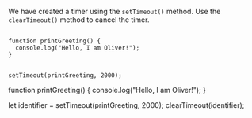 We have created a timer using the
`setTimeout()` method. Use the `clearTimeout()`
method to cancel the timer.

<Editor type="exercise" lang="javascript" evaluateAsync="true">
<code>
function printGreeting() {
  console.log("Hello, I am Oliver!");
}

setTimeout(printGreeting, 2000);
</code>

<solution>
function printGreeting() {
  console.log("Hello, I am Oliver!");
}

let identifier = setTimeout(printGreeting, 2000);
clearTimeout(identifier);
</solution>
</Editor>